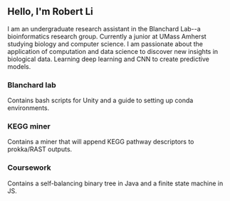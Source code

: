 ## Hello, I'm Robert Li

I am an undergraduate research assistant in the Blanchard Lab--a bioinformatics research group. Currently a junior at UMass Amherst studying biology and computer science. I am passionate about the application of computation and data science to discover new insights in biological data. Learning deep learning and CNN to create predictive models. 

### Blanchard lab 
Contains bash scripts for Unity and a guide to setting up conda environments. 

### KEGG miner  
Contains a miner that will append KEGG pathway descriptors to prokka/RAST outputs.

### Coursework
Contains a self-balancing binary tree in Java and a finite state machine in JS.

<!--
**robcli/robcli** is a ✨ _special_ ✨ repository because its `README.md` (this file) appears on your GitHub profile.

Here are some ideas to get you started:

- 🔭 I’m currently working on ...
- 🌱 I’m currently learning ...
- 👯 I’m looking to collaborate on ...
- 🤔 I’m looking for help with ...
- 💬 Ask me about ...
- 📫 How to reach me: ...
- 😄 Pronouns: ...
- ⚡ Fun fact: ...
-->
